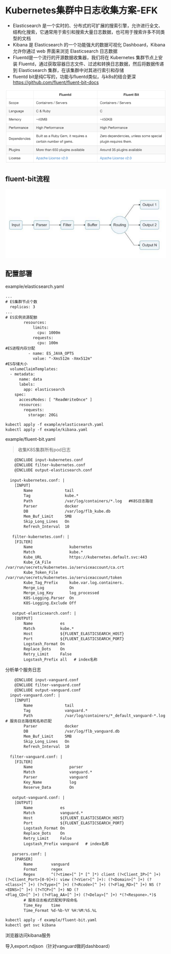 # Kubernetes集群中日志收集方案-EFK
- Elasticsearch 是一个实时的、分布式的可扩展的搜索引擎，允许进行全文、结构化搜索，它通常用于索引和搜索大量日志数据，也可用于搜索许多不同类型的文档
- Kibana 是 Elasticsearch 的一个功能强大的数据可视化 Dashboard，Kibana 允许你通过 web 界面来浏览 Elasticsearch 日志数据
- Fluentd是一个流行的开源数据收集器，我们将在 Kubernetes 集群节点上安装 Fluentd，通过获取容器日志文件、过滤和转换日志数据，然后将数据传递到 Elasticsearch 集群，在该集群中对其进行索引和存储
- fluentd bit是纯C写的，功能与fluentd类似，与k8s的结合更深 https://github.com/fluent/fluent-bit-docs

![""](fluent-bitVSfluentd.png)

## fluent-bit流程
![""](fluent-bit.png)

## 配置部署
example/elasticsearch.yaml
```
...
# ES集群节点个数
  replicas: 3
...
# ES实例资源配额
        resources:
            limits:
              cpu: 1000m
            requests:
              cpu: 100m
#ES进程内存分配
          - name: ES_JAVA_OPTS
            value: "-Xms512m -Xmx512m"
#ES存储大小
  volumeClaimTemplates:
  - metadata:
      name: data
      labels:
        app: elasticsearch
    spec:
      accessModes: [ "ReadWriteOnce" ]
      resources:
        requests:
          storage: 20Gi
```
```
kubectl apply -f example/elasticsearch.yaml
kubectl apply -f example/kibana.yaml 
```
example/fluent-bit.yaml
> 收集K8S集群所有pod日志
```
    @INCLUDE input-kubernetes.conf
    @INCLUDE filter-kubernetes.conf
    @INCLUDE output-elasticsearch.conf

  input-kubernetes.conf: |
    [INPUT]
        Name              tail
        Tag               kube.*
        Path              /var/log/containers/*.log   #K8S日志路径
        Parser            docker
        DB                /var/log/flb_kube.db
        Mem_Buf_Limit     5MB
        Skip_Long_Lines   On
        Refresh_Interval  10
        
   filter-kubernetes.conf: |
    [FILTER]
        Name                kubernetes
        Match               kube.*
        Kube_URL            https://kubernetes.default.svc:443
        Kube_CA_File        /var/run/secrets/kubernetes.io/serviceaccount/ca.crt
        Kube_Token_File     /var/run/secrets/kubernetes.io/serviceaccount/token
        Kube_Tag_Prefix     kube.var.log.containers.
        Merge_Log           On
        Merge_Log_Key       log_processed
        K8S-Logging.Parser  On
        K8S-Logging.Exclude Off
        
   output-elasticsearch.conf: |
    [OUTPUT]
        Name            es
        Match           kube.*
        Host            ${FLUENT_ELASTICSEARCH_HOST}
        Port            ${FLUENT_ELASTICSEARCH_PORT}
        Logstash_Format On
        Replace_Dots    On
        Retry_Limit     False
        Logstash_Prefix all   # index名称
```
分析单个服务日志
```
    @INCLUDE input-vanguard.conf
    @INCLUDE filter-vanguard.conf
    @INCLUDE output-vanguard.conf
  input-vanguard.conf: |
    [INPUT]
        Name              tail
        Tag               vanguard.*
        Path              /var/log/containers/*_default_vanguard-*.log    # 服务日志路径和名称匹配
        Parser            docker
        DB                /var/log/flb_vanguard.db
        Mem_Buf_Limit     5MB
        Skip_Long_Lines   On
        Refresh_Interval  10

  filter-vanguard.conf: |
    [FILTER]
        Name                parser
        Match               vanguard.*
        Parser              vanguard
        Key_Name            log
        Reserve_Data        On
 
   output-vanguard.conf: |
    [OUTPUT]
        Name            es
        Match           vanguard.*
        Host            ${FLUENT_ELASTICSEARCH_HOST}
        Port            ${FLUENT_ELASTICSEARCH_PORT}
        Logstash_Format On
        Replace_Dots    On
        Retry_Limit     False
        Logstash_Prefix vanguard   # index名称
        
   parsers.conf: |       
    [PARSER]
        Name        vanguard
        Format      regex
        Regex       ^(?<time>[^ ]* [^ ]*) client (?<Client_IP>[^ ]+) (?<Client_Port>[0-9]+): view (?<Vier>[^ ]+): (?<Domain>[^ ]+) (?<Class>[^ ]+) (?<Type>[^ ]+) (?<Rcode>[^ ]+) (?<Flag_RD>[^ ]+) NS (?<EDNS>[^ ]+) (?<TCP>[^ ]+) ND (?
<Flag_CD>[^ ]+) (?<Flag_AA>[^ ]+) (?<Delay>[^ ]+) *(?<Respone>.*)$
        # 服务日志格式匹配和字段命名 
        Time_Key    time
        Time_Format %d-%b-%Y %H:%M:%S.%L
```
```
kubectl apply -f example/fluent-bit.yaml
kubectl get svc kibana
```
浏览器访问kibana服务

导入export.ndjson（针对vanguard做的dashboard）
